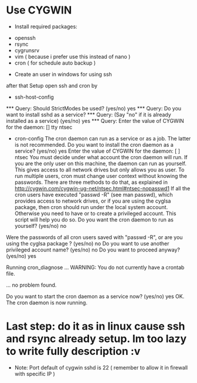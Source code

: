 # Use CYGWIN
- Install required packages:
+ openssh
+ rsync
+ cygrunsrv
+ vim ( because i prefer use this instead of nano )
+ cron ( for schedule auto backup )

- Create an user in windows for using ssh

after that Setup open ssh and cron by
- ssh-host-config

*** Query: Should StrictModes be used? (yes/no) yes
*** Query: Do you want to install sshd as a service?
*** Query: (Say "no" if it is already installed as a service) (yes/no) yes
*** Query: Enter the value of CYGWIN for the daemon: [] tty ntsec

- cron-config
The cron daemon can run as a service or as a job. The latter is not recommended.
Do you want to install the cron daemon as a service? (yes/no) yes
Enter the value of CYGWIN for the daemon: [ ] ntsec
You must decide under what account the cron daemon will run.
If you are the only user on this machine, the daemon can run as yourself.
   This gives access to all network drives but only allows you as user.
To run multiple users, cron must change user context without knowing
  the passwords. There are three methods to do that, as explained in
  http://cygwin.com/cygwin-ug-net/ntsec.html#ntsec-nopasswd1
If all the cron users have executed "passwd -R" (see man passwd),
  which provides access to network drives, or if you are using the
  cyglsa package, then cron should run under the local system account.
Otherwise you need to have or to create a privileged account.
  This script will help you do so.
Do you want the cron daemon to run as yourself? (yes/no) no

Were the passwords of all cron users saved with "passwd -R", or
are you using the cyglsa package ? (yes/no) no
Do you want to use another privileged account name? (yes/no) no
Do you want to proceed anyway? (yes/no) yes

Running cron_diagnose ...
WARNING: You do not currently have a crontab file.

... no problem found.

Do you want to start the cron daemon as a service now? (yes/no) yes
OK. The cron daemon is now running.

# Last step: do it as in linux cause ssh and rsync already setup. Im too lazy to write fully description :v

- Note: Port default of cygwin sshd is 22 ( remember to allow it in firewall with specific IP )
